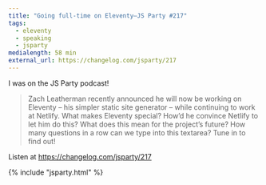 ```yaml
---
title: "Going full-time on Eleventy—JS Party #217"
tags:
  - eleventy
  - speaking
  - jsparty
medialength: 58 min
external_url: https://changelog.com/jsparty/217
---
```

I was on the JS Party podcast!

> Zach Leatherman recently announced he will now be working on Eleventy – his simpler static site generator – while continuing to work at Netlify. What makes Eleventy special? How’d he convince Netlify to let him do this? What does this mean for the project’s future? How many questions in a row can we type into this textarea? Tune in to find out!

Listen at https://changelog.com/jsparty/217

{% include "jsparty.html" %}